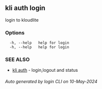 ## kli auth login

login to kloudlite



### Options

```
  -h, --help   help for login
  -h, --help   help for login
```

### SEE ALSO

* [kli auth](kli_auth.md)  - login,logout and status

###### Auto generated by login CLI on 10-May-2024
